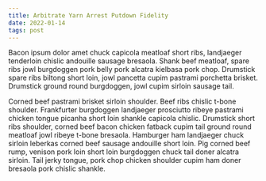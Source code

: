 ```yaml
---
title: Arbitrate Yarn Arrest Putdown Fidelity
date: 2022-01-14
tags: post
---
```


Bacon ipsum dolor amet chuck capicola meatloaf short ribs, landjaeger tenderloin chislic andouille sausage bresaola.  Shank beef meatloaf, spare ribs jowl burgdoggen pork belly pork alcatra kielbasa pork chop.  Drumstick spare ribs biltong short loin, jowl pancetta cupim pastrami porchetta brisket.  Drumstick ground round burgdoggen, jowl cupim sirloin sausage tail.

Corned beef pastrami brisket sirloin shoulder.  Beef ribs chislic t-bone shoulder.  Frankfurter burgdoggen landjaeger prosciutto ribeye pastrami chicken tongue picanha short loin shankle capicola chislic.  Drumstick short ribs shoulder, corned beef bacon chicken fatback cupim tail ground round meatloaf jowl ribeye t-bone bresaola.  Hamburger ham landjaeger chuck sirloin leberkas corned beef sausage andouille short loin.  Pig corned beef rump, venison pork loin short loin burgdoggen chuck tail doner alcatra sirloin.  Tail jerky tongue, pork chop chicken shoulder cupim ham doner bresaola pork chislic shankle.